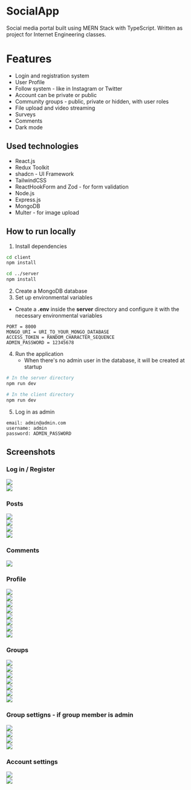 # SocialApp
Social media portal built using MERN Stack with TypeScript. 
Written as project for Internet Engineering classes.


# Features
- Login and registration system
- User Profile
- Follow system - like in Instagram or Twitter
- Account can be private or public
- Community groups - public, private or hidden, with user roles
- File upload and video streaming
- Surveys
- Comments
- Dark mode


## Used technologies
- React.js
- Redux Toolkit
- shadcn - UI Framework
- TailwindCSS
- ReactHookForm and Zod - for form validation
- Node.js
- Express.js
- MongoDB
- Multer - for image upload


## How to run locally
1. Install dependencies

```bash
cd client
npm install

cd ../server
npm install
```

2. Create a MongoDB database
3. Set up environmental variables

* Create a **.env** inside the **server** directory and configure it with the necessary environmental variables

```
PORT = 8000
MONGO_URI = URI_TO_YOUR_MONGO_DATABASE
ACCESS_TOKEN = RANDOM_CHARACTER_SEQUENCE
ADMIN_PASSWORD = 12345678
```

4. Run the application 
    * When there's no admin user in the database, it will be created at startup

```bash
# In the server directory
npm run dev

# In the client directory
npm run dev
```

5. Log in as admin
```
email: admin@admin.com
username: admin
password: ADMIN_PASSWORD
``` 


## Screenshots

### Log in / Register
![](/client/screenshots/login.png)  
![](/client/screenshots/register.png)  

### Posts
![](/client/screenshots/post-article.png)  
![](/client/screenshots/post-images.png)  
![](/client/screenshots/post-survey.png)  
![](/client/screenshots/post-form.png)  

### Comments
![](/client/screenshots/comments.png)

### Profile
![](/client/screenshots/profile.png)  
![](/client/screenshots/profile-about.png)  
![](/client/screenshots/profile-gallery.png)  
![](/client/screenshots/profile-followers.png)  
![](/client/screenshots/profile-edit-form.png)  
![](/client/screenshots/profile-private.png)  
![](/client/screenshots/profile-private2.png)  
![](/client/screenshots/profile-requests.png)  

### Groups
![](/client/screenshots/groups.png)  
![](/client/screenshots/group-form.png)  
![](/client/screenshots/group-public-join.png)  
![](/client/screenshots/group-private-join.png)  
![](/client/screenshots/group-discussion.png)  
![](/client/screenshots/group-members.png)  
![](/client/screenshots/group-about.png)  

### Group settigns - if group member is admin
![](/client/screenshots/group-details.png)  
![](/client/screenshots/group-rules.png)  
![](/client/screenshots/group-privilages.png)  
![](/client/screenshots/group-privilages-delete.png)  

### Account settings
![](/client/screenshots/settings-account.png)  
![](/client/screenshots/settings-privacy.png)  